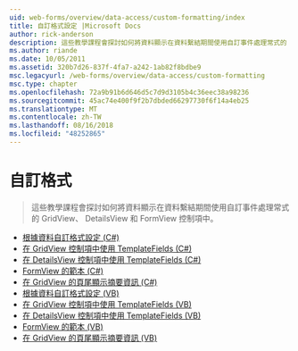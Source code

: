 ```yaml
---
uid: web-forms/overview/data-access/custom-formatting/index
title: 自訂格式設定 |Microsoft Docs
author: rick-anderson
description: 這些教學課程會探討如何將資料顯示在資料繫結期間使用自訂事件處理常式的 GridView、 DetailsView 和 FormView 控制項中。
ms.author: riande
ms.date: 10/05/2011
ms.assetid: 320b7d26-837f-4fa7-a242-1ab82f8bdbe9
msc.legacyurl: /web-forms/overview/data-access/custom-formatting
msc.type: chapter
ms.openlocfilehash: 72a9b91b6d646d5c7d9d3105b4c36eec38a98236
ms.sourcegitcommit: 45ac74e400f9f2b7dbded66297730f6f14a4eb25
ms.translationtype: MT
ms.contentlocale: zh-TW
ms.lasthandoff: 08/16/2018
ms.locfileid: "48252865"
---
```

<a name="custom-formatting"></a>自訂格式
====================
> 這些教學課程會探討如何將資料顯示在資料繫結期間使用自訂事件處理常式的 GridView、 DetailsView 和 FormView 控制項中。


- [根據資料自訂格式設定 (C#)](custom-formatting-based-upon-data-cs.md)
- [在 GridView 控制項中使用 TemplateFields (C#)](using-templatefields-in-the-gridview-control-cs.md)
- [在 DetailsView 控制項中使用 TemplateFields (C#)](using-templatefields-in-the-detailsview-control-cs.md)
- [FormView 的範本 (C#)](using-the-formview-s-templates-cs.md)
- [在 GridView 的頁尾顯示摘要資訊 (C#)](displaying-summary-information-in-the-gridview-s-footer-cs.md)
- [根據資料自訂格式設定 (VB)](custom-formatting-based-upon-data-vb.md)
- [在 GridView 控制項中使用 TemplateFields (VB)](using-templatefields-in-the-gridview-control-vb.md)
- [在 DetailsView 控制項中使用 TemplateFields (VB)](using-templatefields-in-the-detailsview-control-vb.md)
- [FormView 的範本 (VB)](using-the-formview-s-templates-vb.md)
- [在 GridView 的頁尾顯示摘要資訊 (VB)](displaying-summary-information-in-the-gridview-s-footer-vb.md)
